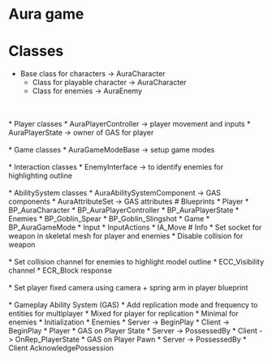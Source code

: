 # Aura game

# Classes
* Base class for characters -> AuraCharacter
  * Class for playable character -> AuraCharacter
  * Class for enemies -> AuraEnemy
<br>
<br>
* Player classes
  * AuraPlayerController -> player movement and inputs
  * AuraPlayerState -> owner of GAS for player
<br>
<br>
* Game classes
  * AuraGameModeBase -> setup game modes
<br>
<br>
* Interaction classes
  * EnemyInterface -> to identify enemies for highlighting outline
<br>
<br>
* AbilitySystem classes
  * AuraAbilitySystemComponent -> GAS components
  * AuraAttributeSet -> GAS attributes
# Blueprints
  * Player
    * BP_AuraCharacter
      * BP_AuraPlayerController
      * BP_AuraPlayerState
  * Enemies
    * BP_Goblin_Spear
    * BP_Goblin_Slingshot
  * Game
    * BP_AuraGameMode
  * Input
    * InputActions
      * IA_Move
# Info
* Set socket for weapon in skeletal mesh for player and enemies
  * Disable collision for weapon
<br>
<br>
* Set collision channel for enemies to highlight model outline
  * ECC_Visibility channel
  * ECR_Block response
<br>
<br>
* Set player fixed camera using camera + spring arm in player blueprint
<br>
<br>
* Gameplay Ability System (GAS)
  * Add replication mode and frequency to entities for multiplayer
    * Mixed for player for replication
    * Minimal for enemies
  * Initialization
    * Enemies
      * Server -> BeginPlay
      * Client -> BeginPlay
    * Player
      * GAS on Player State
        * Server -> PossessedBy
        * Client -> OnRep_PlayerState
      * GAS on Player Pawn
        * Server -> PossessedBy
        * Client AcknowledgePossession